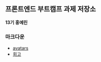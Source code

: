 ## 프론트엔드 부트캠프 과제 저장소

**13기 홍예린**

### 마크다운

- [avatars](src/avatars/avatars.html)
- [회고](src/login/login.md)
